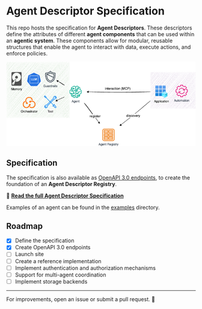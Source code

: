 # Agent Descriptor Specification

This repo hosts the specification for **Agent Descriptors**. These descriptors define the attributes of different **agent components** that can be used within an **agentic system**. These components allow for modular, reusable structures that enable the agent to interact with data, execute actions, and enforce policies.

![](images/arch.drawio.png)

## Specification

The specification is also available as [OpenAPI 3.0 endpoints](agent-specification.yaml), to create the foundation of an **Agent Descriptor Registry**.

📄 **[Read the full Agent Descriptor Specification](spec.md)**


Examples of an agent can be found in the [examples](examples) directory.

## Roadmap

- [x] Define the specification
- [x] Create OpenAPI 3.0 endpoints
- [ ] Launch site
- [ ] Create a reference implementation
- [ ] Implement authentication and authorization mechanisms
- [ ] Support for multi-agent coordination
- [ ] Implement storage backends
<!-- - [ ] Launch public registry -->
<!-- - [ ] Implement search APIs -->
<!-- - [ ] Improve documentation and developer guides -->

---

For improvements, open an issue or submit a pull request. 🚀
